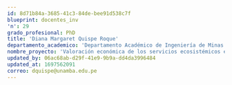 ```yaml
---
id: 8d71b84a-3685-41c3-84de-bee91d538c7f
blueprint: docentes_inv
'n': 29
grado_profesional: PhD
title: 'Diana Margaret Quispe Roque'
departamento_academico: 'Departamento Académico de Ingeniería de Minas'
nombre_proyecto: 'Valoración económica de los servicios ecosistémicos en alta montaña. El caso de la laguna Corina – Haquira – Cotabambas.'
updated_by: 06ac68ab-d29f-41e9-9b9a-dd4da3996484
updated_at: 1697562091
correo: dquispe@unamba.edu.pe
---
```

